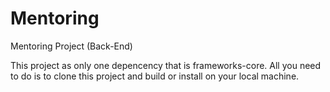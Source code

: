 # Mentoring
Mentoring Project (Back-End)

This project as only one depencency that is frameworks-core. All you need to do is to clone this project and build or install on your local machine.
